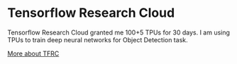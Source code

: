 # Tensorflow Research Cloud

Tensorflow Research Cloud granted me 100+5 TPUs for 30 days. I am using TPUs to train deep neural networks for Object Detection task.

[More about TFRC](https://www.tensorflow.org/tfrc/)

